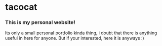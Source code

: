 # tacocat
### This is my personal website!

Its only a small personal portfolio kinda thing, i doubt that there is anything useful in here for anyone. But if your interested, here it is anyways :)
